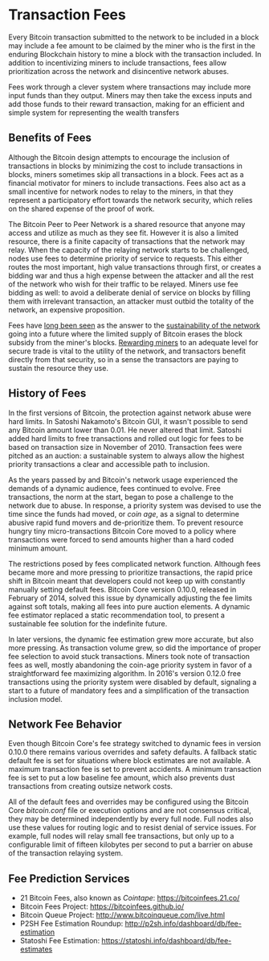 # Transaction Fees

Every Bitcoin transaction submitted to the network to be included in a block may include a fee amount to be claimed by the miner who is the first in the enduring Blockchain history to mine a block with the transaction included. In addition to incentivizing miners to include transactions, fees allow prioritization across the network and disincentive network abuses.

Fees work through a clever system where transactions may include more input funds than they output. Miners may then take the excess inputs and add those funds to their reward transaction, making for an efficient and simple system for representing the wealth transfers

## Benefits of Fees

Although the Bitcoin design attempts to encourage the inclusion of transactions in blocks by minimizing the cost to include transactions in blocks, miners sometimes skip all transactions in a block. Fees act as a financial motivator for miners to include transactions. Fees also act as a small incentive for network nodes to relay to the miners, in that they represent a participatory effort towards the network security, which relies on the shared expense of the proof of work.

The Bitcoin Peer to Peer Network is a shared resource that anyone may access and utilize as much as they see fit. However it is also a limited resource, there is a finite capacity of transactions that the network may relay. When the capacity of the relaying network starts to be challenged, nodes use fees to determine priority of service to requests. This either routes the most important, high value transactions through first, or creates a bidding war and thus a high expense between the attacker and all the rest of the network who wish for their traffic to be relayed. Miners use fee bidding as well: to avoid a deliberate denial of service on blocks by filling them with irrelevant transaction, an attacker must outbid the totality of the network, an expensive proposition.

Fees have [long been seen](http://nakamotoinstitute.org/bitcoin/#selection-185.5-188.0) as the answer to the [sustainability of the network](http://satoshi.nakamotoinstitute.org/emails/cryptography/9/) going into a future where the limited supply of Bitcoin erases the block subsidy from the miner's blocks. [Rewarding miners](https://bitcointalk.org/index.php?topic=48.msg329#msg329) to an adequate level for secure trade is vital to the utility of the network, and transactors benefit directly from that security, so in a sense the transactors are paying to sustain the resource they use.

## History of Fees

In the first versions of Bitcoin, the protection against network abuse were hard limits. In Satoshi Nakamoto's Bitcoin GUI, it wasn't possible to send any Bitcoin amount lower than 0.01. He never altered that limit. Satoshi added hard limits to free transactions and rolled out logic for fees to be based on transaction size in November of 2010. Transaction fees were pitched as an auction: a sustainable system to always allow the highest priority transactions a clear and accessible path to inclusion.

As the years passed by and Bitcoin's network usage experienced the demands of a dynamic audience, fees continued to evolve. Free transactions, the norm at the start, began to pose a challenge to the network due to abuse. In response, a priority system was devised to use the time since the funds had moved, or *coin age*, as a signal to determine abusive rapid fund movers and de-prioritize them. To prevent resource hungry tiny micro-transactions Bitcoin Core moved to a policy where transactions were forced to send amounts higher than a hard coded minimum amount.

The restrictions posed by fees complicated network function. Although fees became more and more pressing to prioritize transactions, the rapid price shift in Bitcoin meant that developers could not keep up with constantly manually setting default fees. Bitcoin Core version 0.10.0, released in February of 2014, solved this issue by dynamically adjusting the fee limits against soft totals, making all fees into pure auction elements. A dynamic fee estimator replaced a static recommendation tool, to present a sustainable fee solution for the indefinite future.

In later versions, the dynamic fee estimation grew more accurate, but also more pressing. As transaction volume grew, so did the importance of proper fee selection to avoid stuck transactions. Miners took note of transaction fees as well, mostly abandoning the coin-age priority system in favor of a straightforward fee maximizing algorithm. In 2016's version 0.12.0 free transactions using the priority system were disabled by default, signaling a start to a future of mandatory fees and a simplification of the transaction inclusion model.

## Network Fee Behavior

Even though Bitcoin Core's fee strategy switched to dynamic fees in version 0.10.0 there remains various overrides and safety defaults. A fallback static default fee is set for situations where block estimates are not available. A maximum transaction fee is set to prevent accidents. A minimum transaction fee is set to put a low baseline fee amount, which also prevents dust transactions from creating outsize network costs.

All of the default fees and overrides may be configured using the Bitcoin Core *bitcoin.conf* file or execution options and are not consensus critical, they may be determined independently by every full node. Full nodes also use these values for routing logic and to resist denial of service issues. For example, full nodes will relay small fee transactions, but only up to a configurable limit of fifteen kilobytes per second to put a barrier on abuse of the transaction relaying system.

## Fee Prediction Services

- 21 Bitcoin Fees, also known as *Cointape*: https://bitcoinfees.21.co/
- Bitcoin Fees Project: https://bitcoinfees.github.io/
- Bitcoin Queue Project: http://www.bitcoinqueue.com/live.html
- P2SH Fee Estimation Roundup: http://p2sh.info/dashboard/db/fee-estimation
- Statoshi Fee Estimation: https://statoshi.info/dashboard/db/fee-estimates

